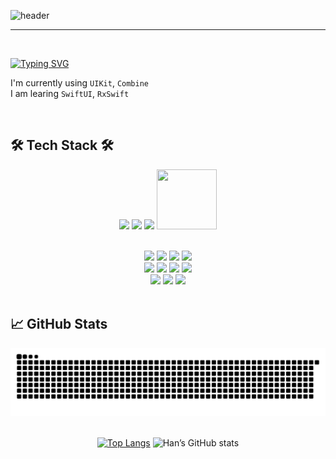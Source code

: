 
![header](https://capsule-render.vercel.app/api?type=waving&color=gradient&height=300&section=header&text=Welcome+to+Han's+GitHub!+👋&fontSize=45&animation=fadeIn&fontAlignY=38&desc=&descAlignY=51&descAlign=62)

<div align="left">
 
 ---
 
<br>
 
[![Typing SVG](https://readme-typing-svg.demolab.com?font=Alkatra&weight=500&size=45&duration=4000&pause=3&color=B897FF&center=false&vCenter=false&multiline=true&repeat=true&width=1000&height=100&lines=Hello+I'm++iOS+Developer+Hanjiwook)](https://git.io/typing-svg)

I'm currently using `UIKit`, `Combine` <br>
I am learing `SwiftUI`, `RxSwift` <br>

<br>
  
## 🛠 Tech Stack 🛠
<div align="center">
<img height="100" src="https://user-images.githubusercontent.com/50406861/201713355-a788da3c-58aa-415f-9a0c-3980cea3216c.png"/>
<img height="96" src="https://developer.apple.com/assets/elements/icons/swift/swift-64x64_2x.png"/>
<img height="96" src="https://user-images.githubusercontent.com/50406861/201712753-9c71c80b-8cf0-49a3-bea6-79601fc89209.png"/>
<img width="96" height="96" src="https://user-images.githubusercontent.com/50406861/201710136-a0336970-000d-4815-af77-1f2d2c6cf5a5.png"/>
<br>
<br>
</div>
  
<div align="center">
<p dir="auto">
<img src="https://img.shields.io/badge/Swift-F05138?style=for-the-badge&logo=Swift&logoColor=white"/></a>
<img src="https://img.shields.io/badge/Python-3776AB?style=for-the-badge&logo=Python&logoColor=white"/></a>
<img src="https://img.shields.io/badge/Xcode-147EFB?style=for-the-badge&logo=Xcode&logoColor=white"/></a>
<img src="https://img.shields.io/badge/Firebase-FFCA28?style=for-the-badge&logo=Firebase&logoColor=white"/></a>
<!--     <img src="https://img.shields.io/badge/ReactiveX-B7178C?style=for-the-badge&logo=ReactiveX&logoColor=white"/></a> -->
<br>
<img src="https://img.shields.io/badge/Git-F05032?style=for-the-badge&logo=Git&logoColor=white"/></a>
<img src="https://img.shields.io/badge/GitHub-181717?style=for-the-badge&logo=GitHub&logoColor=white"/></a>
<img src="https://img.shields.io/badge/sourcetree-0052CC?style=for-the-badge&logo=sourcetree&logoColor=white"/></a>
<img src="https://img.shields.io/badge/Postman-FF6C37?style=for-the-badge&logo=Postman&logoColor=white"/></a>
<br>
<img src="https://img.shields.io/badge/Slack-4A154B?style=for-the-badge&logo=Slack&logoColor=white"/></a>
<img src="https://img.shields.io/badge/Discord-5865F2?style=for-the-badge&logo=Discord&logoColor=white"/></a>
<img src="https://img.shields.io/badge/notion-000000?style=for-the-badge&logo=notion&logoColor=white"/></a>
<!-- <img src="https://img.shields.io/badge/figma-F24E1E?style=for-the-badge&logo=figma&logoColor=white"/></a> -->
<br/>
<br/>
</div>

  
## 📈 GitHub Stats
<div align="center">
 <!--- [![Top Langs](https://github-readme-stats.vercel.app/api/top-langs/?username=z-wook&layout=donut&theme=dracula)](https://github.com/anuraghazra/github-readme-stats) --->
 <!--- [![Top Langs](https://github-readme-stats.vercel.app/api/top-langs/?username=z-wook&langs_count=4&hide=CMake&theme=dracula)](https://github.com/anuraghazra/github-readme-stats) --->
 <!--- [![Top Langs](https://github-readme-stats.vercel.app/api/top-langs/?username=z-wook&langs_count=4&hide=CMake&layout=compact&theme=dracula)](https://github.com/anuraghazra/github-readme-stats) --->
 
 ![Snake animation](https://github.com/z-wook/z-wook/blob/output/github-contribution-grid-snake-dark.svg)
 <br><br>
 
 [![Top Langs](https://github-readme-stats.vercel.app/api/top-langs/?username=z-wook&hide=CMake&layout=compact&theme=dracula)](https://github.com/anuraghazra/github-readme-stats)
 ![Han’s GitHub stats](https://github-readme-stats-git-masterrstaa-rickstaa.vercel.app/api?username=z-wook&show_icons=true&theme=dracula)
 
  <!---  [![Top Langs](https://github-readme-stats.vercel.app/api/top-langs/?username=z-wook&hide=CMake&layout=compact&custom_title=My&nbsp;Language&nbsp;⌨️&bg_color=30,f7cac9,92a8d1&title_color=000&text_color=00)](https://github.com/anuraghazra/github-readme-stats) --->
  <!---  ![Han’s GitHub stats](https://github-readme-stats.vercel.app/api?username=z-wook&count_private=true&custom_title=Han’s&nbsp;github&nbsp;👀&bg_color=30,92a8d1,f7cac9&title_color=000&text_color=00) --->

 
 </div>
</div>
